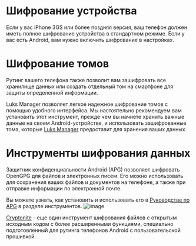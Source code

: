 [Title]: # (Шифрование томов)
[Order]: # (11)

# Шифрование устройства
Если у вас iPhone 3GS или более поздняя версия, ваш телефон должен иметь полное шифрование устройства в стандартном режиме. Если у вас есть Android, вам нужно включить шифрование в настройках.

# Шифрование томов

Рутинг вашего телефона также позволит вам зашифровать все хранилище данных или создать отдельный том на смартфоне для защиты определенной информации.

Luks Manager позволяет легкое надежное шифрование томов с помощью удобного интерфейса. Мы настоятельно рекомендуем вам установить этот инструмент, прежде чем вы начнете хранить важные данные на своем Android-устройстве, и использовать зашифрованные тома, которые [Luks Manager](https://play.google.com/store/apps/details?id=com.nemesis2.luksmanager&hl=en) предоставит для хранения ваших данных.

# Инструменты шифрования данных

Защитник конфиденциальности Android (APG) позволяет шифровать OpenGPG для файлов и электронных писем. Его можно использовать для сохранения ваших файлов и документов на телефоне, а также при отправке информации по электронной почте. 

Вы можете узнать, как установить и использовать его в [Руководстве по APG](umbrella://lesson/k9-&-apg) в разделе инструментов.
![image](mobileexp2.png)

[Cryptonite](https://code.google.com/p/cryptonite/)  - еще один инструмент шифрования файлов с открытым исходным кодом с более расширенными функциями, специально подготовленный для рутинга телефонов Android с пользовательской прошивкой.